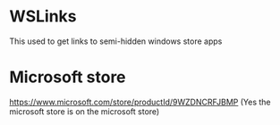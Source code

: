 # WSLinks
This used to get links to semi-hidden windows store apps
# Microsoft store
https://www.microsoft.com/store/productId/9WZDNCRFJBMP (Yes the microsoft store is on the microsoft store)
